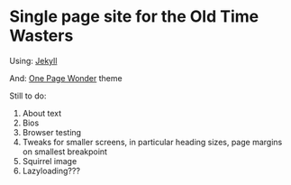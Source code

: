 # Single page site for the Old Time Wasters

Using: [Jekyll](https://github.com/jekyll/jekyll)

And: [One Page Wonder](http://themes.jekyllrc.org/one-page-wonder/) theme

Still to do:
1. About text
2. Bios
3. Browser testing
4. Tweaks for smaller screens, in particular heading sizes, page margins on smallest breakpoint
5. Squirrel image
6. Lazyloading???
